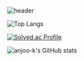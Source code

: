 <!--
**anjoo-k/anjoo-k** is a ✨ _special_ ✨ repository because its `README.md` (this file) appears on your GitHub profile.

Here are some ideas to get you started:

- 🔭 I’m currently working on ...
- 🌱 I’m currently learning ...
- 👯 I’m looking to collaborate on ...
- 🤔 I’m looking for help with ...
- 💬 Ask me about ...
- 📫 How to reach me: ...
- 😄 Pronouns: ...
- ⚡ Fun fact: ...
-->
![header](https://capsule-render.vercel.app/api?type=transparent&color=random&height=150&section=header&text=anjoo-k's%20github&fontSize=50&animation=twinkling)

![Top Langs](https://github-readme-stats.vercel.app/api/top-langs/?username=anjoo-k&layout=compact)

[![Solved.ac Profile](http://mazassumnida.wtf/api/v2/generate_badge?boj=anjoo)](https://solved.ac/anjoo/)

![anjoo-k's GitHub stats](https://github-readme-stats.vercel.app/api?username=anjoo-k&show_icons=true&theme=radical)
